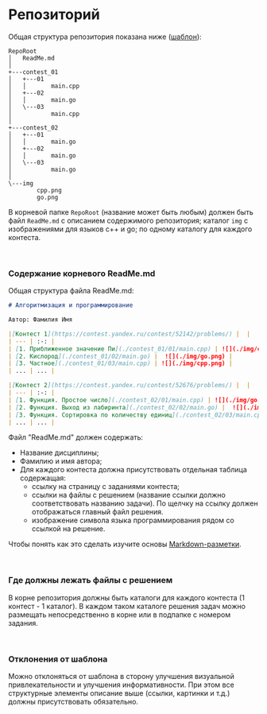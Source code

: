 # Репозиторий

Общая структура репозитория показана ниже ([шаблон](https://github.com/VladimirChabanov/alg_and_prog_2023_prt)):

```
RepoRoot
│   ReadMe.md
│
+---contest_01
│   +---01
│   │       main.cpp
│   +---02
│   │       main.go
│   \---03
│           main.cpp
│
+---contest_02
│   +---01
│   │       main.go
│   +---02
│   │       main.go
│   \---03
│           main.go
│
\---img
        cpp.png
        go.png
```

В корневой папке `RepoRoot` (название может быть любым) должен быть файл `ReadMe.md` с описанием содержимого репозитория; каталог `img` с изображениями для языков c++ и go; по одному каталогу для каждого контеста.

<br/>

### Содержание корневого ReadMe.md

Общая структура файла ReadMe.md:

```markdown
# Алгоритмизация и программирование

Автор: Фамилия Имя

|[Контест 1](https://contest.yandex.ru/contest/52142/problems/) |  |
| --- | :-: |
| [1. Приближенное значение Пи](./contest_01/01/main.cpp) | ![](./img/cpp.png) |
| [2. Кислород](./contest_01/02/main.go) |  ![](./img/go.png) |
| [3. Частное](./contest_01/03/main.cpp) | ![](./img/cpp.png) |
| ... | ... |

|[Контест 2](https://contest.yandex.ru/contest/52676/problems/) |  |
| --- | :-: |
| [1. Функция. Простое число](./contest_02/01/main.cpp) | ![](./img/go.png) |
| [2. Функция. Выход из лабиринта](./contest_02/02/main.go) |  ![](./img/go.png) |
| [3. Функция. Сортировка по количеству единиц](./contest_02/03/main.cpp) | ![](./img/go.png) |
| ... | ... |


```

Файл "ReadMe.md" должен содержать:

- Название дисциплины;
- Фамилию и имя автора;
- Для каждого контеста должна присутствовать отдельная таблица содержащая:
  - ссылку на страницу с заданиями контеста;
  - ссылки на файлы с решением (название ссылки должно соответствовать названию задачи). По щелчку на ссылку должен отображаться главный файл решения.
  - изображение символа языка программирования рядом со ссылкой на решение.

Чтобы понять как это сделать изучите основы [Markdown-разметки](https://skillbox.ru/media/code/yazyk-razmetki-markdown-shpargalka-po-sintaksisu-s-primerami/).

<br/>

### Где должны лежать файлы с решением

В корне репозитория должны быть каталоги для каждого контеста (1 контест - 1 каталог). В каждом таком каталоге решения задач можно размещать непосредственно в корне или в подпапке с номером задания.

<br/>

### Отклонения от шаблона

Можно отклоняться от шаблона в сторону улучшения визуальной привлекательности и улучшения информативности. При этом все структурные элементы описание выше (ссылки, картинки и т.д.) должны присутствовать обязательно.